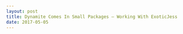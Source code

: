 ```yaml
---
layout: post
title: Dynamite Comes In Small Packages – Working With ExoticJess
date: 2017-05-05
---
```


